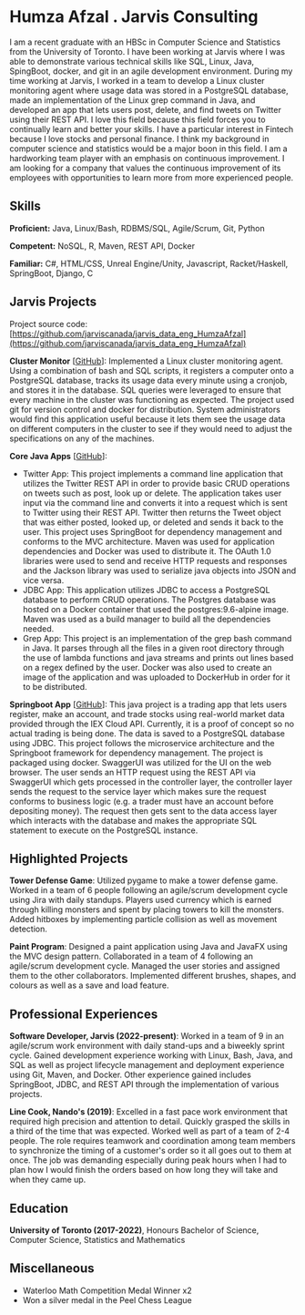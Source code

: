 # Humza Afzal . Jarvis Consulting

I am a recent graduate with an HBSc in Computer Science and Statistics from the University of Toronto. I have been working at Jarvis where I was able to demonstrate various technical skills like SQL, Linux, Java, SpingBoot, docker, and git in an agile development environment. During my time working at Jarvis, I worked in a team to develop a Linux cluster monitoring agent where usage data was stored in a PostgreSQL database, made an implementation of the Linux grep command in Java, and developed an app that lets users post, delete, and find tweets on Twitter using their REST API. I love this field because this field forces you to continually learn and better your skills. I have a particular interest in Fintech because I love stocks and personal finance. I think my background in computer science and statistics would be a major boon in this field. I am a hardworking team player with an emphasis on continuous improvement. I am looking for a company that values the continuous improvement of its employees with opportunities to learn more from more experienced people.

## Skills

**Proficient:** Java, Linux/Bash, RDBMS/SQL, Agile/Scrum, Git, Python

**Competent:** NoSQL, R, Maven, REST API, Docker

**Familiar:** C#, HTML/CSS, Unreal Engine/Unity, Javascript, Racket/Haskell, SpringBoot, Django, C

## Jarvis Projects

Project source code: [https://github.com/jarviscanada/jarvis_data_eng_HumzaAfzal](https://github.com/jarviscanada/jarvis_data_eng_HumzaAfzal)


**Cluster Monitor** [[GitHub](https://github.com/jarviscanada/jarvis_data_eng_HumzaAfzal/tree/master/linux_sql)]: Implemented a Linux cluster monitoring agent. Using a combination of bash and SQL scripts, it registers a computer onto a PostgreSQL database, tracks its usage data every minute using a cronjob, and stores it in the database. SQL queries were leveraged to ensure that every machine in the cluster was functioning as expected. The project used git for version control and docker for distribution. System administrators would find this application useful because it lets them see the usage data on different computers in the cluster to see if they would need to adjust the specifications on any of the machines.

**Core Java Apps** [[GitHub](https://github.com/jarviscanada/jarvis_data_eng_HumzaAfzal/tree/master/core_java)]:
      
  - Twitter App: This project implements a command line application that utilizes the Twitter REST API in order to provide basic CRUD operations on tweets such as post, look up or delete. The application takes user input via the command line and converts it into a request which is sent to Twitter using their REST API. Twitter then returns the Tweet object that was either posted, looked up, or deleted and sends it back to the user. This project uses SpringBoot for dependency management and conforms to the MVC architecture. Maven was used for application dependencies and Docker was used to distribute it. The OAuth 1.0 libraries were used to send and receive HTTP requests and responses and the Jackson library was used to serialize java objects into JSON and vice versa.
  - JDBC App: This application utilizes JDBC to access a PostgreSQL database to perform CRUD operations. The Postgres database was hosted on a Docker container that used the postgres:9.6-alpine image. Maven was used as a build manager to build all the dependencies needed.
  - Grep App: This project is an implementation of the grep bash command in Java. It parses through all the files in a given root directory through the use of lambda functions and java streams and prints out lines based on a regex defined by the user. Docker was also used to create an image of the application and was uploaded to DockerHub in order for it to be distributed.

**Springboot App** [[GitHub](https://github.com/jarviscanada/jarvis_data_eng_HumzaAfzal/tree/master/springboot)]: This java project is a trading app that lets users register, make an account, and trade stocks using real-world market data provided through the IEX Cloud API. Currently, it is a proof of concept so no actual trading is being done. The data is saved to a PostgreSQL database using JDBC. This project follows the microservice architecture and the Springboot framework for dependency management. The project is packaged using docker. SwaggerUI was utilized for the UI on the web browser. The user sends an HTTP request using the REST API via SwaggerUI which gets processed in the controller layer, the controller layer sends the request to the service layer which makes sure the request conforms to business logic (e.g. a trader must have an account before depositing money). The request then gets sent to the data access layer which interacts with the database and makes the appropriate SQL statement to execute on the PostgreSQL instance.


## Highlighted Projects
**Tower Defense Game**: Utilized pygame to make a tower defense game. Worked in a team of 6 people following an agile/scrum development cycle using Jira with daily standups. Players used currency which is earned through killing monsters and spent by placing towers to kill the monsters. Added hitboxes by implementing particle collision as well as movement detection.

**Paint Program**: Designed a paint application using Java and JavaFX using the MVC design pattern. Collaborated in a team of 4 following an agile/scrum development cycle. Managed the user stories and assigned them to the other collaborators. Implemented different brushes, shapes, and colours as well as a save and load feature.


## Professional Experiences

**Software Developer, Jarvis (2022-present)**: Worked in a team of 9 in an agile/scrum work environment with daily stand-ups and a biweekly sprint cycle. Gained development experience working with Linux, Bash, Java, and SQL as well as project lifecycle management and deployment experience using Git, Maven, and Docker. Other experience gained includes SpringBoot, JDBC, and REST API through the implementation of various projects.

**Line Cook, Nando's (2019)**: Excelled in a fast pace work environment that required high precision and attention to detail. Quickly grasped the skills in a third of the time that was expected. Worked well as part of a team of 2-4 people. The role requires teamwork and coordination among team members to synchronize the timing of a customer's order so it all goes out to them at once. The job was demanding especially during peak hours when I had to plan how I would finish the orders based on how long they will take and when they came up.


## Education
**University of Toronto (2017-2022)**, Honours Bachelor of Science, Computer Science, Statistics and Mathematics


## Miscellaneous
- Waterloo Math Competition Medal Winner x2
- Won a silver medal in the Peel Chess League